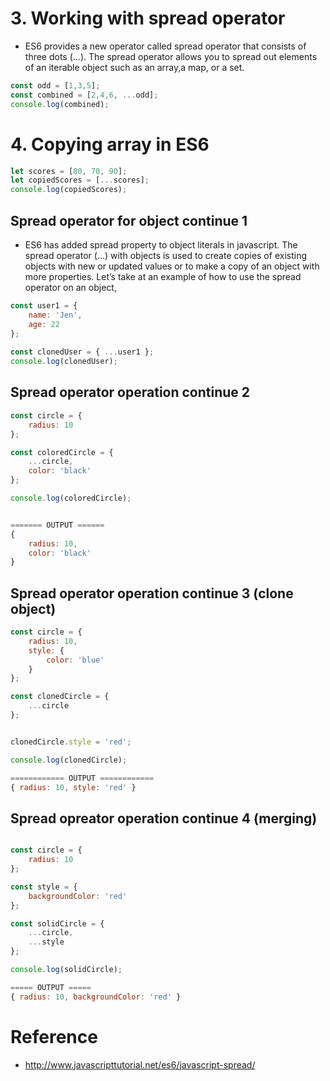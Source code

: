 # 3. Working with spread operator #
- ES6 provides a new operator called spread operator that consists of three dots (...). The spread operator allows you to spread out elements of an iterable object such as an array,a  map, or a set.

```js
const odd = [1,3,5];
const combined = [2,4,6, ...odd];
console.log(combined);
```

# 4. Copying array in ES6 #
```js
let scores = [80, 70, 90];
let copiedScores = [...scores];
console.log(copiedScores); 
```

## Spread operator for object continue 1 ##
- ES6 has added spread property to object literals in javascript. The spread operator (…) with objects is used to create copies of existing objects with new or updated values or to make a copy of an object with more properties. Let’s take at an example of how to use the spread operator on an object,

```js
const user1 = {
    name: 'Jen',
    age: 22
};
  
const clonedUser = { ...user1 };
console.log(clonedUser);
```

## Spread operator operation continue 2 ##
```js
const circle = {
    radius: 10
};

const coloredCircle = {
    ...circle,
    color: 'black'
};

console.log(coloredCircle);


======= OUTPUT ======
{
    radius: 10,
    color: 'black'
}
```

## Spread operator operation continue 3 (clone object) ##
```js
const circle = {
    radius: 10,
    style: {
        color: 'blue'
    }
};

const clonedCircle = {
    ...circle
};


clonedCircle.style = 'red';

console.log(clonedCircle);

============ OUTPUT ============
{ radius: 10, style: 'red' }
```

## Spread opreator operation continue 4  (merging) ##
```js

const circle = {
    radius: 10
};

const style = {
    backgroundColor: 'red'
};

const solidCircle = {
    ...circle,
    ...style
};

console.log(solidCircle);

===== OUTPUT =====
{ radius: 10, backgroundColor: 'red' }
```



# Reference #
- http://www.javascripttutorial.net/es6/javascript-spread/